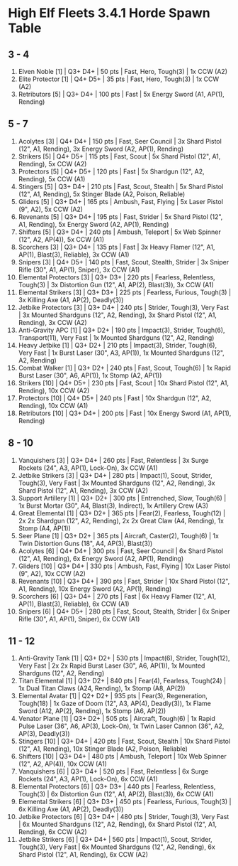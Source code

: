 # High Elf Fleets 3.4.1 Horde Spawn Table

## 3 - 4

1. Elven Noble [1] | Q3+ D4+ | 50 pts | Fast, Hero, Tough(3) | 1x CCW (A2)
1. Elite Protector [1] | Q4+ D5+ | 35 pts | Fast, Hero, Tough(3) | 1x CCW (A2)
1. Retributors [5] | Q3+ D4+ | 100 pts | Fast | 5x Energy Sword (A1, AP(1), Rending)

## 5 - 7

1. Acolytes [3] | Q4+ D4+ | 150 pts | Fast, Seer Council | 3x Shard Pistol (12", A1, Rending), 3x Energy Sword (A2, AP(1), Rending)
1. Strikers [5] | Q4+ D5+ | 115 pts | Fast, Scout | 5x Shard Pistol (12", A1, Rending), 5x CCW (A2)
1. Protectors [5] | Q4+ D5+ | 120 pts | Fast | 5x Shardgun (12", A2, Rending), 5x CCW (A1)
1. Stingers [5] | Q3+ D4+ | 210 pts | Fast, Scout, Stealth | 5x Shard Pistol (12", A1, Rending), 5x Stinger Blade (A2, Poison, Reliable)
1. Gliders [5] | Q3+ D4+ | 165 pts | Ambush, Fast, Flying | 5x Laser Pistol (9", A2), 5x CCW (A2)
1. Revenants [5] | Q3+ D4+ | 195 pts | Fast, Strider | 5x Shard Pistol (12", A1, Rending), 5x Energy Sword (A2, AP(1), Rending)
1. Shifters [5] | Q3+ D4+ | 240 pts | Ambush, Teleport | 5x Web Spinner (12", A2, AP(4)), 5x CCW (A1)
1. Scorchers [3] | Q3+ D4+ | 135 pts | Fast | 3x Heavy Flamer (12", A1, AP(1), Blast(3), Reliable), 3x CCW (A1)
1. Snipers [3] | Q4+ D5+ | 140 pts | Fast, Scout, Stealth, Strider | 3x Sniper Rifle (30", A1, AP(1), Sniper), 3x CCW (A1)
1. Elemental Protectors [3] | Q3+ D3+ | 220 pts | Fearless, Relentless, Tough(3) | 3x Distortion Gun (12", A1, AP(2), Blast(3)), 3x CCW (A1)
1. Elemental Strikers [3] | Q3+ D3+ | 225 pts | Fearless, Furious, Tough(3) | 3x Killing Axe (A1, AP(2), Deadly(3))
1. Jetbike Protectors [3] | Q3+ D4+ | 240 pts | Strider, Tough(3), Very Fast | 3x Mounted Shardguns (12", A2, Rending), 3x Shard Pistol (12", A1, Rending), 3x CCW (A2)
1. Anti-Gravity APC [1] | Q3+ D2+ | 190 pts | Impact(3), Strider, Tough(6), Transport(11), Very Fast | 1x Mounted Shardguns (12", A2, Rending)
1. Heavy Jetbike [1] | Q3+ D2+ | 210 pts | Impact(3), Strider, Tough(6), Very Fast | 1x Burst Laser (30", A3, AP(1)), 1x Mounted Shardguns (12", A2, Rending)
1. Combat Walker [1] | Q3+ D2+ | 240 pts | Fast, Scout, Tough(6) | 1x Rapid Burst Laser (30", A6, AP(1)), 1x Stomp (A2, AP(1))
1. Strikers [10] | Q4+ D5+ | 230 pts | Fast, Scout | 10x Shard Pistol (12", A1, Rending), 10x CCW (A2)
1. Protectors [10] | Q4+ D5+ | 240 pts | Fast | 10x Shardgun (12", A2, Rending), 10x CCW (A1)
1. Retributors [10] | Q3+ D4+ | 200 pts | Fast | 10x Energy Sword (A1, AP(1), Rending)

## 8 - 10

1. Vanquishers [3] | Q3+ D4+ | 260 pts | Fast, Relentless | 3x Surge Rockets (24", A3, AP(1), Lock-On), 3x CCW (A1)
1. Jetbike Strikers [3] | Q3+ D4+ | 280 pts | Impact(1), Scout, Strider, Tough(3), Very Fast | 3x Mounted Shardguns (12", A2, Rending), 3x Shard Pistol (12", A1, Rending), 3x CCW (A2)
1. Support Artillery [1] | Q3+ D2+ | 300 pts | Entrenched, Slow, Tough(6) | 1x Burst Mortar (30", A4, Blast(3), Indirect), 1x Artillery Crew (A3)
1. Great Elemental [1] | Q3+ D2+ | 365 pts | Fear(2), Fearless, Tough(12) | 2x 2x Shardgun (12", A2, Rending), 2x 2x Great Claw (A4, Rending), 1x Stomp (A4, AP(1))
1. Seer Plane [1] | Q3+ D2+ | 365 pts | Aircraft, Caster(2), Tough(6) | 1x Twin Distortion Guns (18", A4, AP(3), Blast(3))
1. Acolytes [6] | Q4+ D4+ | 300 pts | Fast, Seer Council | 6x Shard Pistol (12", A1, Rending), 6x Energy Sword (A2, AP(1), Rending)
1. Gliders [10] | Q3+ D4+ | 330 pts | Ambush, Fast, Flying | 10x Laser Pistol (9", A2), 10x CCW (A2)
1. Revenants [10] | Q3+ D4+ | 390 pts | Fast, Strider | 10x Shard Pistol (12", A1, Rending), 10x Energy Sword (A2, AP(1), Rending)
1. Scorchers [6] | Q3+ D4+ | 270 pts | Fast | 6x Heavy Flamer (12", A1, AP(1), Blast(3), Reliable), 6x CCW (A1)
1. Snipers [6] | Q4+ D5+ | 280 pts | Fast, Scout, Stealth, Strider | 6x Sniper Rifle (30", A1, AP(1), Sniper), 6x CCW (A1)

## 11 - 12

1. Anti-Gravity Tank [1] | Q3+ D2+ | 530 pts | Impact(6), Strider, Tough(12), Very Fast | 2x 2x Rapid Burst Laser (30", A6, AP(1)), 1x Mounted Shardguns (12", A2, Rending)
1. Titan Elemental [1] | Q3+ D2+ | 840 pts | Fear(4), Fearless, Tough(24) | 1x Dual Titan Claws (A24, Rending), 1x Stomp (A8, AP(2))
1. Elemental Avatar [1] | Q2+ D2+ | 935 pts | Fear(3), Regeneration, Tough(18) | 1x Gaze of Doom (12", A3, AP(4), Deadly(3)), 1x Flame Sword (A12, AP(2), Rending), 1x Stomp (A6, AP(2))
1. Venator Plane [1] | Q3+ D2+ | 505 pts | Aircraft, Tough(6) | 1x Rapid Pulse Laser (36", A6, AP(3), Lock-On), 1x Twin Laser Cannon (36", A2, AP(3), Deadly(3))
1. Stingers [10] | Q3+ D4+ | 420 pts | Fast, Scout, Stealth | 10x Shard Pistol (12", A1, Rending), 10x Stinger Blade (A2, Poison, Reliable)
1. Shifters [10] | Q3+ D4+ | 480 pts | Ambush, Teleport | 10x Web Spinner (12", A2, AP(4)), 10x CCW (A1)
1. Vanquishers [6] | Q3+ D4+ | 520 pts | Fast, Relentless | 6x Surge Rockets (24", A3, AP(1), Lock-On), 6x CCW (A1)
1. Elemental Protectors [6] | Q3+ D3+ | 440 pts | Fearless, Relentless, Tough(3) | 6x Distortion Gun (12", A1, AP(2), Blast(3)), 6x CCW (A1)
1. Elemental Strikers [6] | Q3+ D3+ | 450 pts | Fearless, Furious, Tough(3) | 6x Killing Axe (A1, AP(2), Deadly(3))
1. Jetbike Protectors [6] | Q3+ D4+ | 480 pts | Strider, Tough(3), Very Fast | 6x Mounted Shardguns (12", A2, Rending), 6x Shard Pistol (12", A1, Rending), 6x CCW (A2)
1. Jetbike Strikers [6] | Q3+ D4+ | 560 pts | Impact(1), Scout, Strider, Tough(3), Very Fast | 6x Mounted Shardguns (12", A2, Rending), 6x Shard Pistol (12", A1, Rending), 6x CCW (A2)